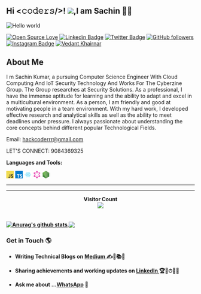 ## Hi <𝚌𝚘𝚍𝚎𝚛𝚜/>! <img src="https://github.com/TheDudeThatCode/TheDudeThatCode/blob/master/Assets/Hi.gif" width="29px">,I am Sachin 👨‍🎓



<img src="https://raw.githubusercontent.com/sagar-viradiya/sagar-viradiya/master/resources/banner.png" alt="Hello world">


<!--
Here are some ideas to get you started:

- 🔭 I’m currently working on ...
- 🌱 I’m currently learning ...
- 👯 I’m looking to collaborate on ...
- 🤔 I’m looking for help with ...

- 📫 How to reach me: ...
- 😄 Pronouns: ...
- ⚡ Fun fact: ...
-->

  



<div align="centre">

[![Open Source Love](https://badges.frapsoft.com/os/v2/open-source.svg?v=103)](https://github.com/hackcoderr)
[![Linkedin Badge](https://img.shields.io/badge/-Sachin%20Kumar-blue?style=social&logo=Linkedin&logoColor=blue&link=https://www.linkedin.com/in/hackcoderr/)](https://www.linkedin.com/in/hackcoderr/) [![Twitter Badge](http://img.shields.io/badge/-@hackcoderr-1ca0f1?style=social&logo=twitter&logoColor=blue&link=https://twitter.com/hackcoderr)](https://twitter.com/hackcoderr) [![GitHub followers](https://img.shields.io/github/followers/hackcoderr?label=Follow&style=social)](https://github.com/hackcoderr/?tab=follow)
[![Instagram Badge](https://img.shields.io/badge/-hackcoderr-blue?style=social&logo=Instagram&link=https://www.instagram.com/hackcoderr/)](https://www.instagram.com/hackcoderr/) 
[![Vedant Khairnar](https://cdn.rawgit.com/sindresorhus/awesome/d7305f38d29fed78fa85652e3a63e154dd8e8829/media/badge.svg)](http://vedantkhairnar.ml/)

<!--[![Visitors](https://visitor-badge.glitch.me/badge?page_id=VedantKhairnar.visitor-badge)](https://github.com/VedantKhairnar)-->
<!--![visitors](https://hit-badger.glitch.me/badge?page_id=VedantKhairnar.id)-->
 </div>

## About Me

I m Sachin Kumar, a pursuing Computer Science Engineer With Cloud Computing And IoT Security Technology And Works For The Cyberzine Group. The Group researches at Security Solutions.  As a professional, I have the immense aptitude for learning and the ability to adapt and excel in a multicultural environment. As a person, I am friendly and good at motivating people in a team environment. With my hard work, I developed effective research and analytical skills as well as the ability to meet deadlines under pressure. I always passionate about understanding the core concepts behind different popular Technological Fields.

Email: hackcoderrr@gmail.com

LET'S CONNECT: 9084369325

**Languages and Tools:**  

<code><img height="20" src="https://raw.githubusercontent.com/github/explore/80688e429a7d4ef2fca1e82350fe8e3517d3494d/topics/javascript/javascript.png"></code>
<code><img height="20" src="https://raw.githubusercontent.com/github/explore/80688e429a7d4ef2fca1e82350fe8e3517d3494d/topics/typescript/typescript.png"></code>
<code><img height="20" src="https://raw.githubusercontent.com/github/explore/80688e429a7d4ef2fca1e82350fe8e3517d3494d/topics/react/react.png"></code>
<code><img height="20" src="https://raw.githubusercontent.com/github/explore/5c058a388828bb5fde0bcafd4bc867b5bb3f26f3/topics/graphql/graphql.png"></code>
<code><img height="20" src="https://raw.githubusercontent.com/github/explore/80688e429a7d4ef2fca1e82350fe8e3517d3494d/topics/nodejs/nodejs.png"></code>  

---




---

<p align="center"> 
  <b>Visitor Count<b><br>
  <img src="https://profile-counter.glitch.me/hackcoderr/count.svg" />
</p>
    <br>
    
<a href="https://github.com/hackcoderr/github-readme-stats">
  <img align="center" src="https://github-readme-stats.anuraghazra1.vercel.app/api?username=hackcoderr&show_icons=true&include_all_commits=true&theme=radical" alt="Anurag's github stats" />
</a>
<a href="https://github.com/hackcoderr/github-readme-stats">
  <!-- Change the `github-readme-stats.anuraghazra1.vercel.app` to `github-readme-stats.vercel.app`  -->
  <img align="center" src="https://github-readme-stats.anuraghazra1.vercel.app/api/top-langs/?username=hackcoderr&layout=compact&theme=radical" />
</a>

### Get in Touch 🌎 


- Writing Technical Blogs on <a href="https://medium.com/@hackcoderr">Medium </a> ✍📃📚💼

- Sharing achievements and working updates on <a href="https://www.linkedin.com/in/hackcoderr">LinkedIn </a> 🏆🥇⏱👨‍✈️

- Ask me about ...<a href="https://wa.me/+919084369325">WhatsApp</a> 💬









